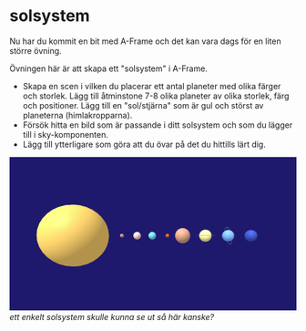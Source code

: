 # solsystem

Nu har du kommit en bit med A-Frame och det kan vara dags för en liten större övning.

Övningen här är att skapa ett "solsystem" i A-Frame. 

- Skapa en scen i vilken du placerar ett antal planeter med olika färger och storlek.
Lägg till åtminstone 7-8 olika planeter av olika storlek, färg och positioner. Lägg till en "sol/stjärna" som är gul och störst av planeterna (himlakropparna).
- Försök hitta en bild som är passande i ditt solsystem och som du lägger till i sky-komponenten.
- Lägg till ytterligare som göra att du övar på det du hittills lärt dig.






![solsystem](https://github.com/mattische/aframe-intro/blob/77ac0cf15dac19ab102dcc30665c85c0ce037a82/0%20-%20start/solar.png)
*ett enkelt solsystem skulle kunna se ut så här kanske?*
